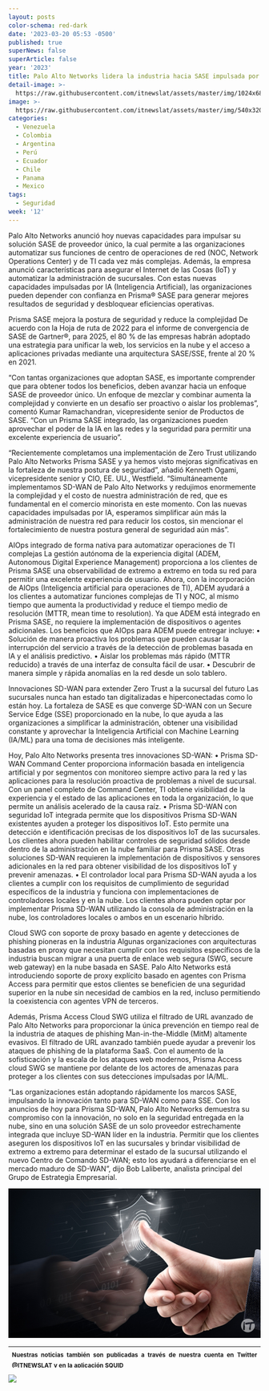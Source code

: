 ```yaml
---
layout: posts
color-schema: red-dark
date: '2023-03-20 05:53 -0500'
published: true
superNews: false
superArticle: false
year: '2023'
title: Palo Alto Networks lidera la industria hacia SASE impulsada por IA SANTA CLARA
detail-image: >-
  https://raw.githubusercontent.com/itnewslat/assets/master/img/1024x680/seguridad-virtual-g.jpg
image: >-
  https://raw.githubusercontent.com/itnewslat/assets/master/img/540x320/seguridad-virtual-p.jpg
categories:
  - Venezuela
  - Colombia
  - Argentina
  - Perú
  - Ecuador
  - Chile
  - Panama
  - Mexico
tags:
  - Seguridad
week: '12'
---
```

Palo Alto Networks anunció hoy nuevas capacidades para impulsar su solución SASE de proveedor único, la cual permite a las organizaciones automatizar sus funciones de centro de operaciones de red (NOC, Network Operations Center) y de TI cada vez más complejas. Además, la empresa anunció características para asegurar el Internet de las Cosas (IoT) y automatizar la administración de sucursales. Con estas nuevas capacidades impulsadas por IA (Inteligencia Artificial), las organizaciones pueden depender con confianza en Prisma® SASE para generar mejores resultados de seguridad y desbloquear eficiencias operativas.

Prisma SASE mejora la postura de seguridad y reduce la complejidad
De acuerdo con la Hoja de ruta de 2022 para el informe de convergencia de SASE de Gartner®, para 2025, el 80 % de las empresas habrán adoptado una estrategia para unificar la web, los servicios en la nube y el acceso a aplicaciones privadas mediante una arquitectura SASE/SSE, frente al 20 % en 2021.

“Con tantas organizaciones que adoptan SASE, es importante comprender que para obtener todos los beneficios, deben avanzar hacia un enfoque SASE de proveedor único. Un enfoque de mezclar y combinar aumenta la complejidad y convierte en un desafío ser proactivo o aislar los problemas”, comentó Kumar Ramachandran, vicepresidente senior de Productos de SASE. “Con un Prisma SASE integrado, las organizaciones pueden aprovechar el poder de la IA en las redes y la seguridad para permitir una excelente experiencia de usuario”.

“Recientemente completamos una implementación de Zero Trust utilizando Palo Alto Networks Prisma SASE y ya hemos visto mejoras significativas en la fortaleza de nuestra postura de seguridad”, añadió Kenneth Ogami, vicepresidente senior y CIO, EE. UU., Westfield. “Simultáneamente implementamos SD-WAN de Palo Alto Networks y redujimos enormemente la complejidad y el costo de nuestra administración de red, que es fundamental en el comercio minorista en este momento. Con las nuevas capacidades impulsadas por IA, esperamos simplificar aún más la administración de nuestra red para reducir los costos, sin mencionar el fortalecimiento de nuestra postura general de seguridad aún más”.

AIOps integrado de forma nativa para automatizar operaciones de TI complejas
La gestión autónoma de la experiencia digital (ADEM, Autonomous Digital Experience Management) proporciona a los clientes de Prisma SASE una observabilidad de extremo a extremo en toda su red para permitir una excelente experiencia de usuario. Ahora, con la incorporación de AIOps (Inteligencia artificial para operaciones de TI), ADEM ayudará a los clientes a automatizar funciones complejas de TI y NOC, al mismo tiempo que aumenta la productividad y reduce el tiempo medio de resolución (MTTR, mean time to resolution). Ya que ADEM está integrado en Prisma SASE, no requiere la implementación de dispositivos o agentes adicionales. Los beneficios que AIOps para ADEM puede entregar incluye:
•	Solución de manera proactiva los problemas que pueden causar la interrupción del servicio a través de la detección de problemas basada en IA y el análisis predictivo.
•	Aislar los problemas más rápido (MTTR reducido) a través de una interfaz de consulta fácil de usar.
•	Descubrir de manera simple y rápida anomalías en la red desde un solo tablero.

Innovaciones SD-WAN para extender Zero Trust a la sucursal del futuro
Las sucursales nunca han estado tan digitalizadas e hiperconectadas como lo están hoy. La fortaleza de SASE es que converge SD-WAN con un Secure Service Edge (SSE) proporcionado en la nube, lo que ayuda a las organizaciones a simplificar la administración, obtener una visibilidad constante y aprovechar la Inteligencia Artificial con Machine Learning (IA/ML) para una toma de decisiones más inteligente.

Hoy, Palo Alto Networks presenta tres innovaciones SD-WAN:
•	Prisma SD-WAN Command Center proporciona información basada en inteligencia artificial y por segmentos con monitoreo siempre activo para la red y las aplicaciones para la resolución proactiva de problemas a nivel de sucursal. Con un panel completo de Command Center, TI obtiene visibilidad de la experiencia y el estado de las aplicaciones en toda la organización, lo que permite un análisis acelerado de la causa raíz.
•	Prisma SD-WAN con seguridad IoT integrada permite que los dispositivos Prisma SD-WAN existentes ayuden a proteger los dispositivos IoT. Esto permite una detección e identificación precisas de los dispositivos IoT de las sucursales. Los clientes ahora pueden habilitar controles de seguridad sólidos desde dentro de la administración en la nube familiar para Prisma SASE. Otras soluciones SD-WAN requieren la implementación de dispositivos y sensores adicionales en la red para obtener visibilidad de los dispositivos IoT y prevenir amenazas.
•	El controlador local para Prisma SD-WAN ayuda a los clientes a cumplir con los requisitos de cumplimiento de seguridad específicos de la industria y funciona con implementaciones de controladores locales y en la nube. Los clientes ahora pueden optar por implementar Prisma SD-WAN utilizando la consola de administración en la nube, los controladores locales o ambos en un escenario híbrido.

Cloud SWG con soporte de proxy basado en agente y detecciones de phishing pioneras en la industria
Algunas organizaciones con arquitecturas basadas en proxy que necesitan cumplir con los requisitos específicos de la industria buscan migrar a una puerta de enlace web segura (SWG, secure web gateway) en la nube basada en SASE. Palo Alto Networks está introduciendo soporte de proxy explícito basado en agentes con Prisma Access para permitir que estos clientes se beneficien de una seguridad superior en la nube sin necesidad de cambios en la red, incluso permitiendo la coexistencia con agentes VPN de terceros.

Además, Prisma Access Cloud SWG utiliza el filtrado de URL avanzado de Palo Alto Networks para proporcionar la única prevención en tiempo real de la industria de ataques de phishing Man-in-the-Middle (MitM) altamente evasivos. El filtrado de URL avanzado también puede ayudar a prevenir los ataques de phishing de la plataforma SaaS. Con el aumento de la sofisticación y la escala de los ataques web modernos, Prisma Access cloud SWG se mantiene por delante de los actores de amenazas para proteger a los clientes con sus detecciones impulsadas por IA/ML.

“Las organizaciones están adoptando rápidamente los marcos SASE, impulsando la innovación tanto para SD-WAN como para SSE. Con los anuncios de hoy para Prisma SD-WAN, Palo Alto Networks demuestra su compromiso con la innovación, no solo en la seguridad entregada en la nube, sino en una solución SASE de un solo proveedor estrechamente integrada que incluye SD-WAN líder en la industria. Permitir que los clientes aseguren los dispositivos IoT en las sucursales y brindar visibilidad de extremo a extremo para determinar el estado de la sucursal utilizando el nuevo Centro de Comando SD-WAN; esto los ayudará a diferenciarse en el mercado maduro de SD-WAN”, dijo Bob Laliberte, analista principal del Grupo de Estrategia Empresarial.

![](https://raw.githubusercontent.com/itnewslat/assets/master/img/540x320/seguridad-virtual-p.jpg)

<table style="height: 42px;" width="569">
<tbody>
<tr>
<td style="text-align: justify;"><sub><strong>Nuestras noticias también son publicadas a través de nuestra cuenta en Twitter <a href="https://twitter.com/itnewslat?lang=es">@ITNEWSLAT</a> y en la aplicación <a href="https://squidapp.co/en/">SQUID</a></strong></sub></td>
</tr>
</tbody>
</table>
<img src="https://tracker.metricool.com/c3po.jpg?hash=56f88a41e39ab42c063cc51676587a04"/>